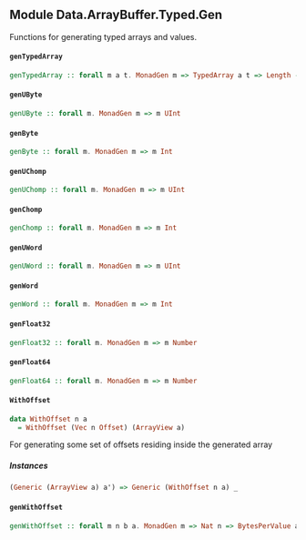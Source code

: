 ## Module Data.ArrayBuffer.Typed.Gen

Functions for generating typed arrays and values.

#### `genTypedArray`

``` purescript
genTypedArray :: forall m a t. MonadGen m => TypedArray a t => Length -> Maybe Length -> m t -> m (ArrayView a)
```

#### `genUByte`

``` purescript
genUByte :: forall m. MonadGen m => m UInt
```

#### `genByte`

``` purescript
genByte :: forall m. MonadGen m => m Int
```

#### `genUChomp`

``` purescript
genUChomp :: forall m. MonadGen m => m UInt
```

#### `genChomp`

``` purescript
genChomp :: forall m. MonadGen m => m Int
```

#### `genUWord`

``` purescript
genUWord :: forall m. MonadGen m => m UInt
```

#### `genWord`

``` purescript
genWord :: forall m. MonadGen m => m Int
```

#### `genFloat32`

``` purescript
genFloat32 :: forall m. MonadGen m => m Number
```

#### `genFloat64`

``` purescript
genFloat64 :: forall m. MonadGen m => m Number
```

#### `WithOffset`

``` purescript
data WithOffset n a
  = WithOffset (Vec n Offset) (ArrayView a)
```

For generating some set of offsets residing inside the generated array

##### Instances
``` purescript
(Generic (ArrayView a) a') => Generic (WithOffset n a) _
```

#### `genWithOffset`

``` purescript
genWithOffset :: forall m n b a. MonadGen m => Nat n => BytesPerValue a b => m (ArrayView a) -> m (WithOffset n a)
```



